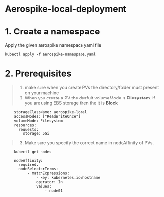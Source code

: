 # Aerospike-local-deployment

# 1. Create a namespace

Apply the given aerospike namespace yaml file

    kubectl apply -f aerospike-namespace.yaml

# 2. Prerequisites

> 1.  make sure when you create PVs the directory/folder must present on your machine
> 2.  When you create a PV the deafult volumeMode is **Filesystem**. if you are using EBS storage then the it is **Block**

        storageClassName: aerospike-local
        accessModes: ["ReadWriteOnce"]
        volumeMode: Filesystem
        resources:
          requests:
            storage: 5Gi

> 3.  Make sure you specify the correct name in nodeAffinity of PVs.

        kubectl get nodes

        nodeAffinity:
          required:
          nodeSelectorTerms:
              - matchExpressions:
                  - key: kubernetes.io/hostname
                  operator: In
                  values:
                      - node01
